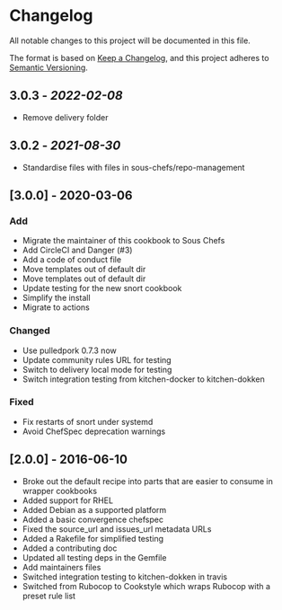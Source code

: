 # Changelog

All notable changes to this project will be documented in this file.

The format is based on [Keep a Changelog](https://keepachangelog.com/en/1.0.0/),
and this project adheres to [Semantic Versioning](https://semver.org/spec/v2.0.0.html).

## 3.0.3 - *2022-02-08*

* Remove delivery folder

## 3.0.2 - *2021-08-30*

* Standardise files with files in sous-chefs/repo-management

## [3.0.0] - 2020-03-06

### Add

* Migrate the maintainer of this cookbook to Sous Chefs
* Add CircleCI and Danger (#3)
* Add a code of conduct file
* Move templates out of default dir
* Move templates out of default dir
* Update testing for the new snort cookbook
* Simplify the install
* Migrate to actions

### Changed

* Use pulledpork 0.7.3 now
* Update community rules URL for testing
* Switch to delivery local mode for testing
* Switch integration testing from kitchen-docker to kitchen-dokken

### Fixed

* Fix restarts of snort under systemd
* Avoid ChefSpec deprecation warnings

## [2.0.0] - 2016-06-10

* Broke out the default recipe into parts that are easier to consume in wrapper cookbooks
* Added support for RHEL
* Added Debian as a supported platform
* Added a basic convergence chefspec
* Fixed the source_url and issues_url metadata URLs
* Added a Rakefile for simplified testing
* Added a contributing doc
* Updated all testing deps in the Gemfile
* Add maintainers files
* Switched integration testing to kitchen-dokken in travis
* Switched from Rubocop to Cookstyle which wraps Rubocop with a preset rule list
